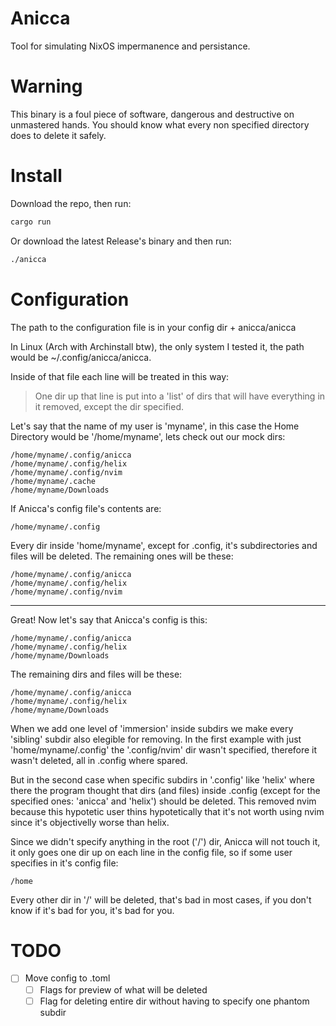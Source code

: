 # Anicca
Tool for simulating NixOS impermanence and persistance.

# Warning
This binary is a foul piece of software, dangerous and destructive on unmastered hands. You should know what every non specified directory does to delete it safely.

# Install
Download the repo, then run:

```bash
cargo run
```

Or download the latest Release's binary and then run: 

```bash
./anicca
```

# Configuration
The path to the configuration file is in your config dir + anicca/anicca

In Linux (Arch with Archinstall btw), the only system I tested it, the path would be ~/.config/anicca/anicca.

Inside of that file each line will be treated in this way:

> One dir up that line is put into a 'list' of dirs that will have everything in it removed, except the dir specified.

Let's say that the name of my user is 'myname', in this case the Home Directory would be '/home/myname', lets check out our mock dirs:

```linuxhome
/home/myname/.config/anicca
/home/myname/.config/helix
/home/myname/.config/nvim
/home/myname/.cache
/home/myname/Downloads
```

If Anicca's config file's contents are:

```anicca
/home/myname/.config
```

Every dir inside 'home/myname', except for .config, it's subdirectories and files will be deleted. The remaining ones will be these:

```linuxhome
/home/myname/.config/anicca
/home/myname/.config/helix
/home/myname/.config/nvim
```
---

Great! Now let's say that Anicca's config is this:

```anicca
/home/myname/.config/anicca
/home/myname/.config/helix
/home/myname/Downloads
```

The remaining dirs and files will be these:

```linuxhome
/home/myname/.config/anicca
/home/myname/.config/helix
/home/myname/Downloads
```

When we add one level of 'immersion' inside subdirs we make every 'sibling' subdir also elegible for removing. In the first example with just 'home/myname/.config' the '.config/nvim' dir wasn't specified, therefore it wasn't deleted, all in .config where spared.

But in the second case when specific subdirs in '.config' like 'helix' where there the program thought that dirs (and files) inside .config (except for the specified ones: 'anicca' and 'helix') should be deleted. This removed nvim because this hypotetic user thins hypotetically that it's not worth using nvim since it's objectivelly worse than helix.

Since we didn't specify anything in the root ('/') dir, Anicca will not touch it, it only goes one dir up on each line in the config file, so if some user specifies in it's config file:
```anicca
/home
```
Every other dir in '/' will be deleted, that's bad in most cases, if you don't know if it's bad for you, it's bad for you.

# TODO
- [ ] Move config to .toml
  - [ ] Flags for preview of what will be deleted
  - [ ] Flag for deleting entire dir without having to specify one phantom subdir
